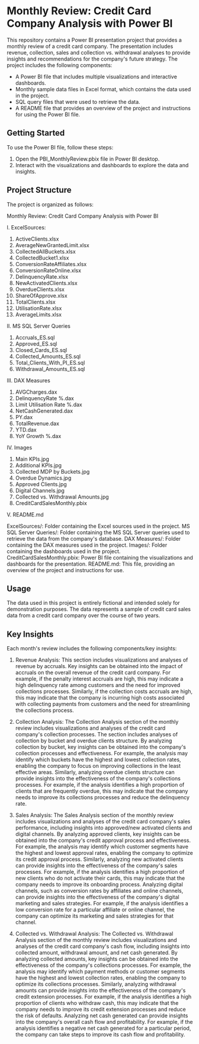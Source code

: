 # Monthly Review: Credit Card Company Analysis with Power BI

This repository contains a Power BI presentation project that provides a monthly review of a credit card company. The presentation includes revenue, collection, sales and collection vs. withdrawal analyses to provide insights and recommendations for the company's future strategy. The project includes the following components:

- A Power BI file that includes multiple visualizations and interactive dashboards.
- Monthly sample data files in Excel format, which contains the data used in the project.
- SQL query files that were used to retrieve the data.
- A README file that provides an overview of the project and instructions for using the Power BI file.
 
## Getting Started

To use the Power BI file, follow these steps:

1. Open the PBI_MonthlyReview.pbix file in Power BI desktop.
2. Interact with the visualizations and dashboards to explore the data and insights. 

## Project Structure

The project is organized as follows:

Monthly Review: Credit Card Company Analysis with Power BI

I. ExcelSources:

 1. ActiveClients.xlsx
 2. AverageNewGrantedLimit.xlsx
 3. CollectedAllBuckets.xlsx
 4. CollectedBucket1.xlsx
 5. ConversionRateAffiliates.xlsx
 6. ConversionRateOnline.xlsx
 7. DelinquencyRate.xlsx
 8. NewActivatedClients.xlsx
 9. OverdueClients.xlsx
10. ShareOfApprove.xlsx
11. TotalClients.xlsx
12. UtilisationRate.xlsx
13. АverageLimits.xlsx

II. MS SQL Server Queries

 1. Accruals_ES.sql
 2. Approved_ES.sql
 3. Closed_Cards_ES.sql
 4. Collected_Amounts_ES.sql
 5. Total_Clients_With_PI_ES.sql
 6. Withdrawal_Amounts_ES.sql

III. DAX Measures

 1. AVGCharges.dax
 2. DelinquencyRate %.dax
 3. Limit Utilisation Rate %.dax
 4. NetCashGenerated.dax
 5. PY.dax
 6. TotalRevenue.dax
 7. YTD.dax
 8. YoY Growth %.dax

IV. Images

 1. Main KPIs.jpg
 2. Additional KPIs.jpg
 3. Collected MDP by Buckets.jpg
 4. Overdue Dynamics.jpg
 5. Approved Clients.jpg
 6. Digital Channels.jpg
 7. Collected vs. Withdrawal Amounts.jpg
 8. CreditCardSalesMonthly.pbix

V. README.md

ExcelSources/: Folder containing the Excel sources used in the project.
MS SQL Server Queries/: Folder containing the MS SQL Server queries used to retrieve the data from the company's database.
DAX Measures/: Folder containing the DAX measures used in the project.
Images/: Folder containing the dashboards used in the project.
CreditCardSalesMonthly.pbix: Power BI file containing the visualizations and dashboards for the presentation.
README.md: This file, providing an overview of the project and instructions for use.

## Usage
The data used in this project is entirely fictional and intended solely for demonstration purposes. The data represents a sample of credit card sales data from a credit card company over the course of two years.

## Key Insights
Each month's review includes the following components/key insights:

1. Revenue Analysis: 
   This section includes visualizations and analyses of revenue by accruals. Key insights can be obtained into the impact of accruals on the overall revenue of the credit card company. For example, if the penalty interest accruals are high, this may indicate a high delinquency rate among customers and the need for improved collections processes. Similarly, if the collection costs accruals are high, this may indicate that the company is incurring high costs associated with collecting payments from customers and the need for streamlining the collections process. 

2. Collection Analysis: 
   The Collection Analysis section of the monthly review includes visualizations and analyses of the credit card company's collection processes. The section includes analyses of collection by bucket and overdue clients structure. By analyzing collection by bucket, key insights can be obtained into the company's collection processes and effectiveness. For example, the analysis may identify which buckets have the highest and lowest collection rates, enabling the company to focus on improving collections in the least effective areas. Similarly, analyzing overdue clients structure can provide insights into the effectiveness of the company's collections processes. For example, if the analysis identifies a high proportion of clients that are frequently overdue, this may indicate that the company needs to improve its collections processes and reduce the delinquency rate.

3. Sales Analysis: 
   The Sales Analysis section of the monthly review includes visualizations and analyses of the credit card company's sales performance, including insights into approved/new activated clients and digital channels.
   By analyzing approved clients, key insights can be obtained into the company's credit approval process and effectiveness. For example, the analysis may identify which customer segments have the highest and lowest approval rates, enabling the company to optimize its credit approval process. Similarly, analyzing new activated clients can provide insights into the effectiveness of the company's sales processes. For example, if the analysis identifies a high proportion of new clients who do not activate their cards, this may indicate that the company needs to improve its onboarding process.
   Analyzing digital channels, such as conversion rates by affiliates and online channels, can provide insights into the effectiveness of the company's digital marketing and sales strategies. For example, if the analysis identifies a low conversion rate for a particular affiliate or online channel, the company can optimize its marketing and sales strategies for that channel.   
   
4. Collected vs. Withdrawal Analysis:
   The Collected vs. Withdrawal Analysis section of the monthly review includes visualizations and analyses of the credit card company's cash flow, including insights into collected amount, withdrawal amount, and net cash generated. 
   By analyzing collected amounts, key insights can be obtained into the effectiveness of the company's collections processes. For example, the analysis may identify which payment methods or customer segments have the highest and lowest collection rates, enabling the company to optimize its collections processes.
   Similarly, analyzing withdrawal amounts can provide insights into the effectiveness of the company's credit extension processes. For example, if the analysis identifies a high proportion of clients who withdraw cash, this may indicate that the company needs to improve its credit extension processes and reduce the risk of defaults.
   Analyzing net cash generated can provide insights into the company's overall cash flow and profitability. For example, if the analysis identifies a negative net cash generated for a particular period, the company can take steps to improve its cash flow and profitability.
